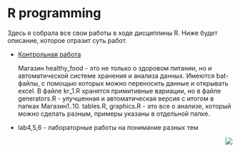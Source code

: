 <h1> R programming </h1>
  
  Здесь я собрала все свои работы в ходе дисциплины R. Ниже будет описание, которое отразит суть работ.
  
+ [Контрольная работа](https://github.com/shycoldii/financial_university/tree/master/R%20programming/final_work)

   Магазин healthy_food - это не только о здоровом питании, но и автоматической системе хранения и анализа данных. Имеются bat-файлы, с помощью которых можно переносить данные и открывать excel. В файле kr_1.R хранятся примитивные вариации, но в файле generators.R - улучшенная и автоматическая версия с итогом в папках Магазин1..10. tables.R, graphics.R - это все о анализе, который можно сделать разным, примеры указаны в отдельной папке.

+ lab4,5,6 - лабораторные работы на понимание разных тем

<img src="https://static.wikia.nocookie.net/pokemon/images/f/f5/470Leafeon.png/revision/latest/scale-to-width-down/340?cb=20140329041036" align="right">
